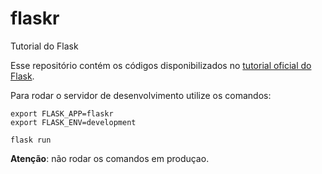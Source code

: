 # flaskr
Tutorial do Flask

Esse repositório contém os códigos disponibilizados no [tutorial oficial do Flask](https://flask.palletsprojects.com/en/1.1.x/tutorial/).

Para rodar o servidor de desenvolvimento utilize os comandos:

```
export FLASK_APP=flaskr
export FLASK_ENV=development

flask run
```
**Atenção**: não rodar os comandos em produçao.
